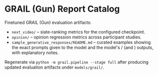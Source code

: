 # GRAIL (Gun) Report Catalog

Finetuned GRAIL (Gun) evaluation artifacts:

- `next_video/` – slate-ranking metrics for the configured checkpoint.
- `opinion/` – opinion regression metrics across participant studies.
- `sample_generative_responses/README.md` – curated examples showing the exact
  prompts given to the model and the model's <think>/<answer> (and <opinion>)
  outputs, with explanatory notes.

Regenerate via `python -m grail.pipeline --stage full` after producing updated evaluation artifacts under `models/grail/`.
